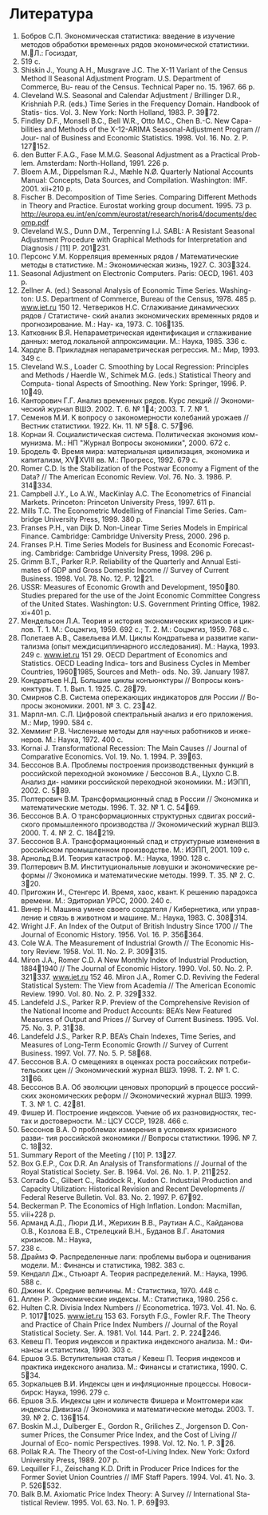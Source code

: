 # Литература 

1. Бобров С.П. Экономическая статистика: введение в изучение методов 
обработки временных рядов экономической статистики. М.Л.: Госиздат, 
1930. 519 с. 
 2. Shiskin J., Young A.H., Musgrave J.C. The X-11 Variant of the Census 
Method II Seasonal Adjustment Program. U.S. Department of Commerce, Bu-
reau of the Census. Technical Paper no. 15. 1967. 66 p. 
 3. Cleveland W.S. Seasonal and Calendar Adjustment / Brillinger D.R., 
Krishniah P.R. (eds.) Time Series in the Frequency Domain. Handbook of Statis-
tics. Vol. 3. New York: North Holland, 1983. P. 3972. 
 4. Findley D.F., Monsell B.C., Bell W.R., Otto M.C., Chen B.-C. New Capa-
bilities and Methods of the X-12-ARIMA Seasonal-Adjustment Program // Jour-
nal of Business and Economic Statistics. 1998. Vol. 16. No. 2. P. 127152. 
 5. den Butter F.A.G., Fase M.M.G. Seasonal Adjustment as a Practical Prob-
lem. Amsterdam: North-Holland, 1991. 226 p. 
 6. Bloem A.M., Dippelsman R.J., Mæhle N.Ø. Quarterly National Accounts 
Manual: Concepts, Data Sources, and Compilation. Washington: IMF. 2001. 
xii+210 p. 
 7. Fischer B. Decomposition of Time Series. Comparing Different Methods 
in Theory and Practice. Eurostat working group document. 1995. 73 p. 
http://europa.eu.int/en/comm/eurostat/research/noris4/documents/decomp.pdf 
 8. Cleveland W.S., Dunn D.M., Terpenning I.J. SABL: A Resistant Seasonal 
Adjustment Procedure with Graphical Methods for Interpretation and Diagnosis / 
[11] P. 201231. 
 9. Персонс У.М. Корреляция временных рядов / Математические методы 
в статистике. М.: Экономическая жизнь, 1927. С. 303324. 
  10. Seasonal Adjustment on Electronic Computers. Paris: OECD, 1961. 
403 p. 
 11. Zellner A. (ed.) Seasonal Analysis of Economic Time Series. Washing-
ton: U.S. Department of Commerce, Bureau of the Census, 1978. 485 p. 
 www.iet.ru 150 12. Четвериков Н.С. Сглаживание динамических рядов / Статистиче-
ский анализ экономических временных рядов и прогнозирование. М.: Нау-
ка, 1973. С. 106135. 
 13. Катковник В.Я. Непараметрическая идентификация и сглаживание 
данных: метод локальной аппроксимации. М.: Наука, 1985. 336 с. 
 14. Хардле В. Прикладная непараметрическая регрессия. М.: Мир, 1993. 
349 с. 
 15. Cleveland W.S., Loader C. Smoothing by Local Regression: Principles 
and Methods / Haerdle W., Schimek M.G. (eds.) Statistical Theory and Computa-
tional Aspects of Smoothing. New York: Springer, 1996. P. 1049. 
 16. Канторович Г.Г. Анализ временных рядов. Курс лекций // Экономи-
ческий журнал ВШЭ. 2002. Т. 6. № 14; 2003. Т. 7. № 1. 
 17. Семенов М.И. К вопросу о закономерности колебаний урожаев // 
Вестник статистики. 1922. Кн. 11. № 58. С. 5796. 
 18. Корнаи Я. Социалистическая система. Политическая экономия ком-
мунизма. М.: НП "Журнал Вопросы экономики", 2000. 672 с. 
 19. Бродель Ф. Время мира: материальная цивилизация, экономика и 
капитализм, XVXVIII вв. М.: Прогресс, 1992. 679 с. 
 20. Romer C.D. Is the Stabilization of the Postwar Economy a Figment of the 
Data? // The American Economic Review. Vol. 76. No. 3. 1986. P. 314334. 
 21. Campbell J.Y., Lo A.W., MacKinlay A.C. The Econometrics of Financial 
Markets. Princeton: Princeton University Press, 1997. 611 p. 
 22. Mills T.C. The Econometric Modelling of Financial Time Series. Cam-
bridge University Press, 1999. 380 p. 
 23. Franses P.H., van Dijk D. Non-Linear Time Series Models in Empirical 
Finance. Cambridge: Cambridge University Press, 2000. 296 p. 
 24. Franses P.H. Time Series Models for Business and Economic Forecast-
ing. Cambridge: Cambridge University Press, 1998. 296 p. 
 25. Grimm B.T., Parker R.P. Reliability of the Quarterly and Annual Esti-
mates of GDP and Gross Domestic Income // Survey of Current Business. 1998. 
Vol. 78. No. 12. P. 1221. 
  26. USSR: Measures of Economic Growth and Development, 195080. 
Studies prepared for the use of the Joint Economic Committee Congress of the 
United States. Washington: U.S. Government Printing Office, 1982. xi+401 p. 
 27. Мендельсон Л.А. Теория и история экономических кризисов и цик-
лов. Т. 1. М.: Соцэкгиз, 1959. 692 с.; Т. 2. М.: Соцэкгиз, 1959. 768 с. 
 28. Полетаев А.В., Савельева И.М. Циклы Кондратьева и развитие капи-
тализма (опыт междисциплинарного исследования). М.: Наука, 1993. 249 с. 
 www.iet.ru 151 29. OECD Department of Economics and Statistics. OECD Leading Indica-
tors and Business Cycles in Member Countries, 19601985, Sources and Meth-
ods. No. 39. January 1987. 
 30. Кондратьев Н.Д. Большие циклы конъюнктуры // Вопросы конъ-
юнктуры. Т. 1. Вып. 1. 1925. С. 2879. 
 31. Смирнов С.В. Система опережающих индикаторов для России // Во-
просы экономики. 2001. № 3. С. 2342. 
 32. Марпл-мл. С.Л. Цифровой спектральный анализ и его приложения. 
М.: Мир, 1990. 584 с. 
 33. Хемминг Р.В. Численные методы для научных работников и инже-
неров. М.: Наука, 1972. 400 с. 
 34. Kornai J. Transformational Recession: The Main Causes // Journal of 
Comparative Economics. Vol. 19. No. 1. 1994. P. 3963. 
 35. Бессонов В.А. Проблемы построения производственных функций в 
российской переходной экономике / Бессонов В.А., Цухло С.В. Анализ ди-
намики российской переходной экономики. М.: ИЭПП, 2002. С. 589. 
 36. Полтерович В.М. Трансформационный спад в России // Экономика и 
математические методы. 1996. Т. 32. № 1. С. 5469. 
 37. Бессонов В.А. О трансформационных структурных сдвигах россий-
ского промышленного производства // Экономический журнал ВШЭ. 2000. 
Т. 4. № 2. С. 184219. 
 38. Бессонов В.А. Трансформационный спад и структурные изменения в 
российском промышленном производстве. М.: ИЭПП, 2001. 109 с. 
 39. Арнольд В.И. Теория катастроф. М.: Наука, 1990. 128 с. 
 40. Полтерович В.М. Институциональные ловушки и экономические ре-
формы // Экономика и математические методы. 1999. Т. 35. № 2. С. 320. 
 41. Пригожин И., Стенгерс И. Время, хаос, квант. К решению парадокса 
времени. М.: Эдиториал УРСС, 2000. 240 с. 
 42. Винер Н. Машина умнее своего создателя / Кибернетика, или управ-
ление и связь в животном и машине. М.: Наука, 1983. С. 308314. 
 43. Wright J.F. An Index of the Output of British Industry Since 1700 // The 
Journal of Economic History. 1956. Vol. 16. P. 356364. 
 44. Cole W.A. The Measurement of Industrial Growth // The Economic His-
tory Review. 1958. Vol. 11. No. 2. P. 309315. 
 45. Miron J.A., Romer C.D. A New Monthly Index of Industrial Production, 
18841940 // The Journal of Economic History. 1990. Vol. 50. No. 2. 
P. 321337. 
 www.iet.ru 152 46. Miron J.A., Romer C.D. Reviving the Federal Statistical System: The 
View from Academia // The American Economic Review. 1990. Vol. 80. No. 2. 
P. 329332. 
 47. Landefeld J.S., Parker R.P. Preview of the Comprehensive Revision of 
the National Income and Product Accounts: BEA’s New Featured Measures of 
Output and Prices // Survey of Current Business. 1995. Vol. 75. No. 3. P. 3138. 
 48. Landefeld J.S., Parker R.P. BEA’s Chain Indexes, Time Series, and 
Measures of Long-Term Economic Growth // Survey of Current Business. 1997. 
Vol. 77. No. 5. P. 5868. 
 49. Бессонов В.А. О смещениях в оценках роста российских потреби-
тельских цен // Экономический журнал ВШЭ. 1998. Т. 2. № 1. С. 3166. 
 50. Бессонов В.А. Об эволюции ценовых пропорций в процессе россий-
ских экономических реформ // Экономический журнал ВШЭ. 1999. Т. 3. 
№ 1. С. 4281. 
 51. Фишер И. Построение индексов. Учение об их разновидностях, тес-
тах и достоверности. М.: ЦСУ СССР, 1928. 466 с. 
 52. Бессонов В.А. О проблемах измерения в условиях кризисного разви-
тия российской экономики // Вопросы статистики. 1996. № 7. С. 1832. 
 53. Summary Report of the Meeting / [10] P. 1327. 
 54. Box G.E.P., Cox D.R. An Analysis of Transformations // Journal of the 
Royal Statistical Society. Ser. B. 1964. Vol. 26. No. 1. P. 211252. 
 55. Corrado C., Gilbert C., Raddock R., Kudon C. Industrial Production and 
Capacity Utilization: Historical Revision and Recent Developments // Federal 
Reserve Bulletin. Vol. 83. No. 2. 1997. P. 6792. 
 56. Beckerman P. The Economics of High Inflation. London: Macmillan, 
1992. viii+228 p. 
 57. Арманд А.Д., Люри Д.И., Жерихин В.В., Раутиан А.С., Кайданова О.В., 
Козлова Е.В., Стрелецкий В.Н., Буданов В.Г. Анатомия кризисов. М.: Наука, 
1999. 238 с. 
 58. Драймз Ф. Распределенные лаги: проблемы выбора и оценивания 
модели. М.: Финансы и статистика, 1982. 383 с. 
 59. Кендалл Дж., Стьюарт А. Теория распределений. М.: Наука, 1996. 
588 с. 
 60. Джини К. Средние величины. М.: Статистика, 1970. 448 с. 
 61. Аллен Р. Экономические индексы. М.: Статистика, 1980. 256 с. 
 62. Hulten C.R. Divisia Index Numbers // Econometrica. 1973. Vol. 41. 
No. 6. P. 10171025. 
 www.iet.ru 153 63. Forsyth F.G., Fowler R.F. The Theory and Practice of Chain Price Index 
Numbers // Journal of the Royal Statistical Society. Ser. A. 1981. Vol. 144. 
Part. 2. P. 224246. 
 64. Кевеш П. Теория индексов и практика индексного анализа. М.: Фи-
нансы и статистика, 1990. 303 с. 
 65. Ершов Э.Б. Вступительная статья / Кевеш П. Теория индексов и 
практика индексного анализа. М.: Финансы и статистика, 1990. С. 534. 
 66. Зоркальцев В.И. Индексы цен и инфляционные процессы. Новоси-
бирск: Наука, 1996. 279 с. 
 67. Ершов Э.Б. Индексы цен и количеств Фишера и Монтгомери как 
индексы Дивизиа // Экономика и математические методы. 2003. Т. 39. № 2. 
С. 136154. 
 68. Boskin M.J., Dulberger E., Gordon R., Griliches Z., Jorgenson D. Con-
sumer Prices, the Consumer Price Index, and the Cost of Living // Journal of Eco-
nomic Perspectives. 1998. Vol. 12. No. 1. P. 326. 
 69. Pollak R.A. The Theory of the Cost-of-Living Index. New York: Oxford 
University Press, 1989. 207 p. 
 70. Lequiller F.I., Zeischang K.D. Drift in Producer Price Indices for the 
Former Soviet Union Countries // IMF Staff Papers. 1994. Vol. 41. No. 3. 
P. 526532. 
 71. Balk B.M. Axiomatic Price Index Theory: A Survey // International Sta-
tistical Review. 1995. Vol. 63. No. 1. P. 6993. 
 